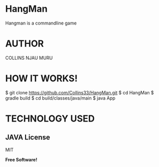 # HangMan
Hangman is a commandline game
# AUTHOR
COLLINS NJAU MURU
# HOW IT WORKS!
$ git clone https://github.com/Collins33/HangMan.git
$ cd HangMan
$ gradle build
$ cd build/classes/java/main
$ java App
# TECHNOLOGY USED
JAVA
License
----

MIT


**Free Software!**
